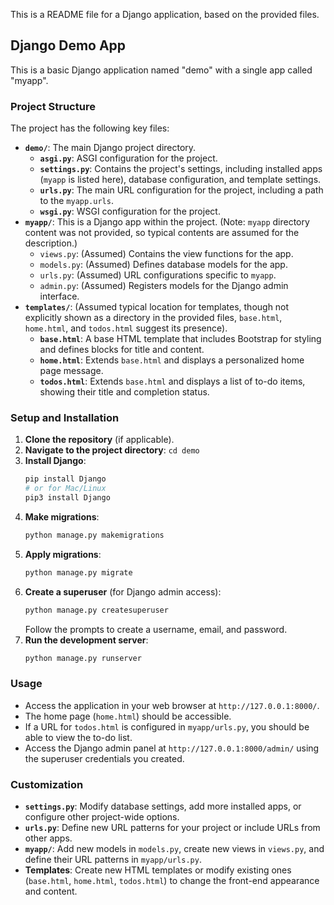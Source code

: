 This is a README file for a Django application, based on the provided files.

## Django Demo App

This is a basic Django application named "demo" with a single app called "myapp".

### Project Structure

The project has the following key files:

  * **`demo/`**: The main Django project directory.
      * **`asgi.py`**: ASGI configuration for the project.
      * **`settings.py`**: Contains the project's settings, including installed apps (`myapp` is listed here), database configuration, and template settings.
      * **`urls.py`**: The main URL configuration for the project, including a path to the `myapp.urls`.
      * **`wsgi.py`**: WSGI configuration for the project.
  * **`myapp/`**: This is a Django app within the project. (Note: `myapp` directory content was not provided, so typical contents are assumed for the description.)
      * `views.py`: (Assumed) Contains the view functions for the app.
      * `models.py`: (Assumed) Defines database models for the app.
      * `urls.py`: (Assumed) URL configurations specific to `myapp`.
      * `admin.py`: (Assumed) Registers models for the Django admin interface.
  * **`templates/`**: (Assumed typical location for templates, though not explicitly shown as a directory in the provided files, `base.html`, `home.html`, and `todos.html` suggest its presence).
      * **`base.html`**: A base HTML template that includes Bootstrap for styling and defines blocks for title and content.
      * **`home.html`**: Extends `base.html` and displays a personalized home page message.
      * **`todos.html`**: Extends `base.html` and displays a list of to-do items, showing their title and completion status.

### Setup and Installation

1.  **Clone the repository** (if applicable).
2.  **Navigate to the project directory**: `cd demo`
3.  **Install Django**:
    ```bash
    pip install Django
    # or for Mac/Linux
    pip3 install Django
    ```
4.  **Make migrations**:
    ```bash
    python manage.py makemigrations
    ```
5.  **Apply migrations**:
    ```bash
    python manage.py migrate
    ```
6.  **Create a superuser** (for Django admin access):
    ```bash
    python manage.py createsuperuser
    ```
    Follow the prompts to create a username, email, and password.
7.  **Run the development server**:
    ```bash
    python manage.py runserver
    ```

### Usage

  * Access the application in your web browser at `http://127.0.0.1:8000/`.
  * The home page (`home.html`) should be accessible.
  * If a URL for `todos.html` is configured in `myapp/urls.py`, you should be able to view the to-do list.
  * Access the Django admin panel at `http://127.0.0.1:8000/admin/` using the superuser credentials you created.

### Customization

  * **`settings.py`**: Modify database settings, add more installed apps, or configure other project-wide options.
  * **`urls.py`**: Define new URL patterns for your project or include URLs from other apps.
  * **`myapp/`**: Add new models in `models.py`, create new views in `views.py`, and define their URL patterns in `myapp/urls.py`.
  * **Templates**: Create new HTML templates or modify existing ones (`base.html`, `home.html`, `todos.html`) to change the front-end appearance and content.
